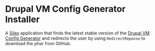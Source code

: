 # Drupal VM Config Generator Installer

A [Silex](http://silex.sensiolabs.org) application that finds the latest stable version of the [Drupal VM Config Generator](https://github.com/opdavies/drupal-vm-config-generator) and redirects the user by using `RedirectReponse` to download the phar from GitHub.
